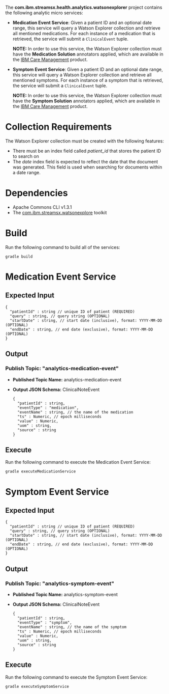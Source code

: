 The **com.ibm.streamsx.health.analytics.watsonexplorer** project contains the following analytic micro services: 

  * **Medication Event Service**: Given a patient ID and an optional date range, this service will query a Watson Explorer collection and retrieve all mentioned medications. For each instance of a medication that is retrieved, the service will submit a `ClinicalEvent` tuple. 
  
      **NOTE:** In order to use this service, the Watson Explorer collection must have the **Medication Solution** annotators applied, which are available in the [IBM Care Management](https://www.ibm.com/support/knowledgecenter/SSHJB3_6.2.0/com.ibm.curam.nav.doc/cm_kc_welcome.html) product. 

  * **Symptom Event Service**: Given a patient ID and an optional date range, this service will query a Watson Explorer collection and retrieve all mentioned symptoms. For each instance of a symptom that is retrieved, the service will submit a `ClinicalEvent` tuple. 
  
      **NOTE:** In order to use this service, the Watson Explorer collection must have the **Symptom Solution** annotators applied, which are available in the [IBM Care Management](https://www.ibm.com/support/knowledgecenter/SSHJB3_6.2.0/com.ibm.curam.nav.doc/cm_kc_welcome.html) product.


# Collection Requirements

The Watson Explorer collection must be created with the following features: 

  * There must be an index field called *patient_id* that stores the patient ID to search on
  * The *date* index field is expected to reflect the date that the document was generated. This field is used when searching for documents within a date range.


# Dependencies

  * Apache Commons CLI v1.3.1
  * The [com.ibm.streamsx.watsonexplore](https://github.com/IBMStreams/streamsx.watsonexplorer) toolkit


# Build

Run the following command to build all of the services: 

`gradle build`


# Medication Event Service

## Expected Input

```
{
  "patientId" : string // unique ID of patient (REQUIRED)
  "query" : string, // query string (OPTIONAL)
  "startDate" : string, // start date (inclusive), format: YYYY-MM-DD (OPTIONAL)
  "endDate" : string, // end date (exclusive), format: YYYY-MM-DD (OPTIONAL) 
}
```


## Output

### Publish Topic: "analytics-medication-event"

  * **Published Topic Name:** analytics-medication-event
  * **Output JSON Schema:** ClinicalNoteEvent

    ```
    {
      "patientId" : string,
      "eventType" : "medication",
      "eventName" : string, // the name of the medication
      "ts" : Numeric, // epoch milliseconds
      "value" : Numeric,
      "uom" : string,
      "source" : string
    }
    ```

## Execute

Run the following command to execute the Medication Event Service:

`gradle executeMedicationService`


# Symptom Event Service

## Expected Input

```
{
  "patientId" : string // unique ID of patient (REQUIRED)
  "query" : string, // query string (OPTIONAL)
  "startDate" : string, // start date (inclusive), format: YYYY-MM-DD (OPTIONAL)
  "endDate" : string, // end date (exclusive), format: YYYY-MM-DD (OPTIONAL) 
}
```


## Output

### Publish Topic: "analytics-symptom-event"

  * **Published Topic Name:** analytics-symptom-event
  * **Output JSON Schema:** ClinicalNoteEvent

    ```
    {   
      "patientId" : string,
      "eventType" : "symptom",
      "eventName" : string, // the name of the symptom
      "ts" : Numeric, // epoch milliseconds
      "value" : Numeric,
      "uom" : string,
      "source" : string
    }   
    ```

## Execute

Run the following command to execute the Symptom Event Service:

`gradle executeSymptomService`


